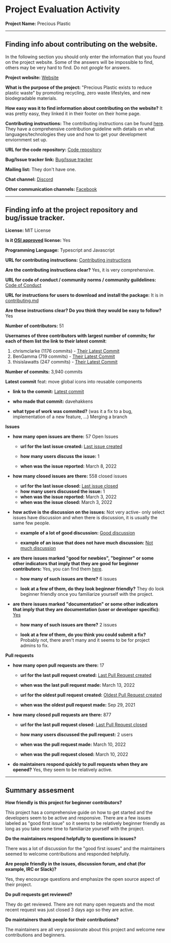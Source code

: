 # Project Evaluation Activity



__Project Name:__  Precious Plastic


---

## Finding info about contributing on the website.

In the following section you should only enter the information that you
found on the project website. Some of the answers will be impossible to find, others
may be very hard to find. Do not _google_ for answers.

__Project website:__ [Website](https://preciousplastic.com/index.html)


__What is the purpose of the project:__ "Precious Plastic exists to reduce plastic waste" by promoting recycling, zero waste lifestyles, and new biodegradable materials. 


__How easy was it to find information about contributing on the website?__ It was pretty easy, they linked it in their footer on their home page.


__Contributing instructions:__ The contributing instructions can be found [here](https://github.com/ONEARMY/community-platform/blob/master/CONTRIBUTING.md). 
They have a comprehensive contribution guideline with details on what languages/technologies they use and how to get your development enviornment set up.   

__URL for the code repository:__ [Code repository](https://github.com/ONEARMY/community-platform)

__Bug/Issue tracker link:__ [Bug/Issue tracker](https://github.com/ONEARMY/community-platform/issues)

__Mailing list:__ They don't have one. 

__Chat channel:__ [Discord](https://discord.com/invite/rnx7m4t)

__Other communication channels:__ [Facebook](https://www.facebook.com/preciousplastic/?ref=aymt_homepage_panel&eid=ARBLgiCzERF7yr-7MVjOuJ9sYAcj8mUqSNCgxyTunORMm6dqK4x8D8WCjDEJn89A-nRCOmZZSibZQbXQ)


---

## Finding info at the project repository and bug/issue tracker.

__License:__ MIT License

__Is it [OSI approved](https://opensource.org/licenses/alphabetical) license:__ Yes

__Programming Language:__ Typescript and Javascript

__URL for contributing instructions:__ [Contributing instructions](https://github.com/ONEARMY/community-platform/blob/master/CONTRIBUTING.md)

__Are the contributing instructions clear?__ Yes, it is very comprehensive.

__URL for code of conduct / community norms / community guildelines:__ [Code of Conduct](https://github.com/ONEARMY/community-platform/blob/master/CODE_OF_CONDUCT.md)

__URL for instructions for users to download and install the package:__ It is in [contributing.md](https://github.com/ONEARMY/community-platform/blob/master/CONTRIBUTING.md)


__Are these instructions clear? Do you think they would be easy to follow?__ Yes


__Number of contributors:__ 51

__Usernames of three contributors with largest number of commits; for
each of them list the link to their latest commit__:

1. chrismclarke (1176 commits) - [Their Latest Commit](https://github.com/ONEARMY/community-platform/commit/bc4a337f8f509071fd03ae1c22baabdd14e78f6arB9d8af55eb8daed365cc3360dc0e122ba91a9b9a6)
2. BenGamma (719 commits) - [Their Latest Commit](https://github.com/ONEARMY/community-platform/commit/d8793c9b627c429334de80415d07d7c9fb7579b8rBODe789541d71d612c0762791b06d19366e214bcb31)
3. thisislawatts (247 commits) - [Their Latest Commit](https://github.com/ONEARMY/community-platform/commit/c4cd6877f48516b3de3ba65857cf74a448d4574e)


__Number of commits:__ 3,940 commits

__Latest commit__ feat: move global icons into reusable components

- __link to the commit:__ [Latest commit](https://github.com/ONEARMY/community-platform/commit/0bcd426bc63876e796af1f50a34887f80115c990)

- __who made that commit:__ davehakkens

- __what type of work was commited?__ (was it a fix to a bug, implementation of a new feature, ...) Merging a branch


__Issues__

- __how many open issues are there:__ 57 Open Issues

    - __url for the last issue created:__ [Last issue created](https://github.com/ONEARMY/community-platform/issues/1532)

    - __how many users discuss the issue:__ 1
    
    - __when was the issue reported:__ March 8, 2022
    

- __how many closed issues are there:__ 558 closed issues
    - __url for the last issue closed:__ [Last issue closed](https://github.com/ONEARMY/community-platform/issues/1511)
    - __how many users discussed the issue:__ 1
    - __when was the issue reported:__ March 3, 2022
    - __when was the issue closed:__ March 3, 2022

- __how active is the discussion on the issues:__ Not very active- only select issues have discussion and when there is discussion, it is usually the same few people. 

    - __example of a lot of good discussion:__ [Good discussion](https://github.com/ONEARMY/community-platform/issues/1418)
    
    - __example of an issue that does not have much discussion:__ [Not much discussion](https://github.com/ONEARMY/community-platform/issues/1508)



- __are there issues marked "good for newbies", "beginner" or some other indicators that imply that they are good for beginner contributors:__ Yes, you can find them [here](https://github.com/ONEARMY/community-platform/issues?q=is%3Aopen+is%3Aissue+label%3A%22Good+first+issue%22).

    - __how many of such issues are there?__ 6 issues
    
    - __look at a few of them, do they look beginner friendly?__ They do look beginner friendly once you familiarize yourself with the project. 



- __are there issues marked "documentation" or some other indicators that imply that they are documentation (user or developer specific):__ [Yes](https://github.com/ONEARMY/community-platform/issues?q=is%3Aopen+is%3Aissue+label%3ADocumentation)

    - __how many of such issues are there?__ 2 issues
    
    - __look at a few of them, do you think you could submit a fix?__ Probably not, there aren't many and it seems to be for project admins to fix. 



__Pull requests__

- __how many open pull requests are there:__ 17

    - __url for the last pull request created:__ [Last Pull Request created](https://github.com/ONEARMY/community-platform/pull/1539)
    
    - __when was the last pull request made:__ March 13, 2022

    - __url for the oldest pull request created:__ [Oldest Pull Request created](https://github.com/ONEARMY/community-platform/pull/1216)
    
    - __when was the oldest pull request made:__ Sep 29, 2021

- __how many closed pull requests are there:__ 877 

    - __url for the last pull request closed:__ [Last Pull Request closed](https://github.com/ONEARMY/community-platform/pull/1535)
    
    - __how many users discussed the pull request:__ 2 users
    
    - __when was the pull request made:__  March 10, 2022
    
    - __when was the pull request closed:__ March 10, 2022
    

- __do maintainers respond quickly to pull requests when they are opened?__ Yes, they seem to be relatively active.





---


## Summary assesment
__How friendly is this project for beginner contributors?__

This project has a comprehensive guide on how to get started and the developers seem to be active and responsive. There are a few issues labeled as "good first issue" so it seems to be relatively beginner friendly as long as you take some time to familiarize yourself with the project. 


__Do the maintainers respond helpfully to questions in issues?__

There was a lot of discussion for the "good first issues" and the maintainers seemed to welcome contributions and responded helpfully. 


__Are people friendly in the issues, discussion forum, and chat (for example, IRC or Slack)?__

Yes, they encourage questions and emphasize the open source aspect of their project. 

__Do pull requests get reviewed?__

They do get reviewed. There are not many open requests and the most recent request was just closed 3 days ago so they are active.

__Do maintainers thank people for their contributions?__

The maintainers are all very passionate about this project and welcome new contributions and beginners. 

